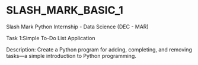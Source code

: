 # SLASH_MARK_BASIC_1
Slash Mark Python Internship - Data Science (DEC - MAR)

Task 1:Simple To-Do List Application

Description: Create a Python program for adding, completing, and removing tasks—a simple introduction to Python programming.
